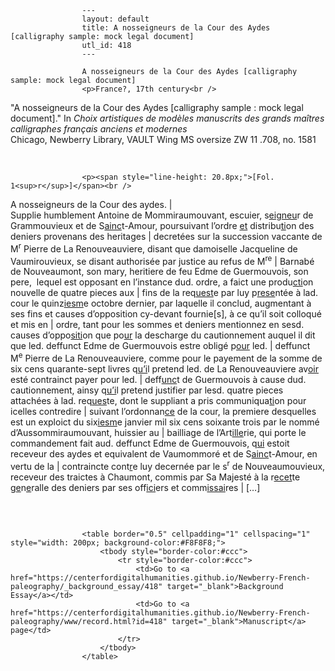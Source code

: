 
                    ---
                    layout: default
                    title: A nosseigneurs de la Cour des Aydes [calligraphy sample: mock legal document]
                    utl_id: 418
                    ---
                
                    A nosseigneurs de la Cour des Aydes [calligraphy sample: mock legal document]  
                    <p>France?, 17th century<br />
"A nosseigneurs de la Cour des Aydes [calligraphy sample : mock legal document]." In <em>Choix artistiques de modèles manuscrits des grands maîtres calligraphes français anciens et modernes </em><br />
Chicago, Newberry Library, VAULT Wing MS oversize ZW 11 .708, no. 1581</p>
<p> </p>
  
                    <p><span style="line-height: 20.8px;">[Fol. 1<sup>r</sup>]</span><br />
A nosseigneurs de la Cour des aydes. |<br />
Supplie humblement Antoine de Mommiraumouvant, escuier, s<u>eigneu</u>r de Grammouvieux et de S<u>ainc</u>t-Amour, poursuivant l’ordre <u>et</u> distribu<u>ti</u>on des deniers provenans des heritages | decretées sur la succession vaccante de M<sup>r</sup> Pierre de La Renouveauviere, disant que damoiselle Jacqueline de Vaumirouvieux, se disant authorisée par justice au refus de M<sup>re</sup> | Barnabé de Nouveaumont, son mary, heritiere de feu Edme de Guermouvois, son pere,  lequel est opposant en l’instance dud. ordre, a faict une produ<u>cti</u>on nouvelle de quatre pieces aux | fins de la req<u>uest</u>e par luy p<u>rese</u>ntée à lad. cour le quinz<u>iesm</u>e octobre dernier, par laquelle il conclud, augmentant à ses fins et causes d’opposition cy-devant fournie[s], à ce qu’il soit colloqué et mis en | ordre, tant pour les sommes et deniers mentionnez en sesd. causes d’oppo<u>siti</u>on que po<u>ur</u> la descharge du cautionnement auquel il dit que led. deffunct Edme de Guermouvois estre obligé p<u>our</u> led. | deffunct M<sup>e</sup> Pierre de La Renouveauviere, comme pour le payement de la somme de six cens quarante-sept livres q<u>u’i</u>l pretend led. de La Renouveauviere av<u>oir</u> esté contrainct payer pour led. | deff<u>unc</u>t de Guermouvois à cause dud. cautionnement, ainsy q<u>u’i</u>l pretend justifier par lesd. quatre pieces attachées à lad. req<u>ues</u>te, dont le suppliant a pris communiqua<u>ti</u>on pour icelles contredire | suivant l’ordonnan<u>ce</u> de la cour, la premiere desquelles est un exploict du six<u>iesm</u>e janvier mil six cens soixante trois par le nommé d’Aussommiraumouvant, huissier au | bailliage de l’Art<u>ille</u>rie, qui porte le commandement fait aud. deffunct Edme de Guermouvois, q<u>ui</u> estoit receveur des aydes et equivalent de Vaumommoré et de S<u>ainc</u>t-Amour, en vertu de la | contraincte cont<u>r</u>e luy decernée par le s<sup>r</sup> de Nouveaumouvieux, receveur des traictes à Chaumont, commis par Sa Majesté à la r<u>ecet</u>te g<u>e</u>n<u>e</u>ralle des deniers par ses off<u>ici</u>ers et comm<u>issai</u>res | […]</p>
<p> </p>

                    
                     
                    <table border="0.5" cellpadding="1" cellspacing="1" style="width: 200px; background-color:#F8F8F8;">
                        <tbody style="border-color:#ccc">
                            <tr style="border-color:#ccc">
                                <td>Go to <a href="https://centerfordigitalhumanities.github.io/Newberry-French-paleography/_background_essay/418" target="_blank">Background Essay</a></td>
                                <td>Go to <a href="https://centerfordigitalhumanities.github.io/Newberry-French-paleography/www/record.html?id=418" target="_blank">Manuscript</a> page</td>
                            </tr>
                        </tbody>
                    </table>
                     
                
                